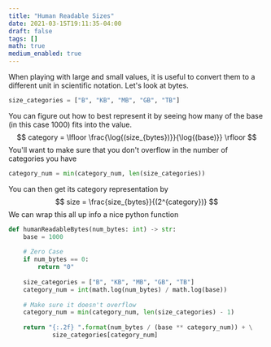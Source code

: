 ```yaml
---
title: "Human Readable Sizes"
date: 2021-03-15T19:11:35-04:00
draft: false
tags: []
math: true
medium_enabled: true
---
```


When playing with large and small values, it is useful to convert them to a different unit in scientific notation. Let's look at bytes.

```python
size_categories = ["B", "KB", "MB", "GB", "TB"]
```

You can figure out how to best represent it by seeing how many of the base (in this case 1000) fits into the value.
$$
category = \lfloor \frac{\log{(size_{bytes})}}{\log{(base)}} \rfloor
$$
You'll want to make sure that you don't overflow in the number of categories you have

```python
category_num = min(category_num, len(size_categories))
```

You can then get its category representation by
$$
size = \frac{size_{bytes}}{(2^{category})}
$$
We can wrap this all up info a nice python function

```python
def humanReadableBytes(num_bytes: int) -> str:
    base = 1000
    
    # Zero Case
    if num_bytes == 0:
        return "0"
    
    size_categories = ["B", "KB", "MB", "GB", "TB"]
    category_num = int(math.log(num_bytes) / math.log(base))
    
    # Make sure it doesn't overflow
    category_num = min(category_num, len(size_categories) - 1)
    
    return "{:.2f} ".format(num_bytes / (base ** category_num)) + \
			size_categories[category_num]
```

